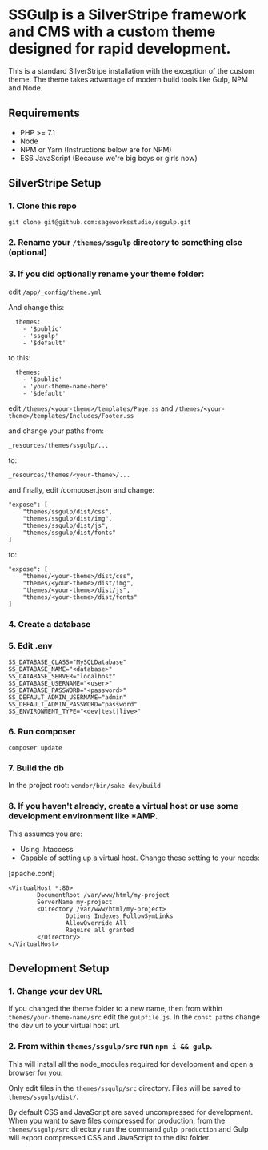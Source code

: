 # SSGulp is a SilverStripe framework and CMS with a custom theme designed for rapid development.

This is a standard SilverStripe installation with the exception of the custom theme. The theme takes advantage of modern build tools like Gulp, NPM and Node.

## Requirements
- PHP >= 7.1
- Node
- NPM or Yarn (Instructions below are for NPM)
- ES6 JavaScript (Because we're big boys or girls now)

## SilverStripe Setup

### 1. Clone this repo

`git clone git@github.com:sageworksstudio/ssgulp.git`

### 2. Rename your `/themes/ssgulp` directory to something else (optional)

### 3. If you did optionally rename your theme folder:

edit `/app/_config/theme.yml`

And change this:

```
  themes:
    - '$public'
    - 'ssgulp'
    - '$default'
```

to this:

```
  themes:
    - '$public'
    - 'your-theme-name-here'
    - '$default'
```

edit `/themes/<your-theme>/templates/Page.ss` and `/themes/<your-theme>/templates/Includes/Footer.ss`

and change your paths from:

`_resources/themes/ssgulp/...`

to:

`_resources/themes/<your-theme>/...`

and finally, edit /composer.json and change:

```
"expose": [
    "themes/ssgulp/dist/css",
    "themes/ssgulp/dist/img",
    "themes/ssgulp/dist/js",
    "themes/ssgulp/dist/fonts"
]
```

to:



```
"expose": [
    "themes/<your-theme>/dist/css",
    "themes/<your-theme>/dist/img",
    "themes/<your-theme>/dist/js",
    "themes/<your-theme>/dist/fonts"
]
```

### 4. Create a database

### 5. Edit .env

```
SS_DATABASE_CLASS="MySQLDatabase"
SS_DATABASE_NAME="<database>"
SS_DATABASE_SERVER="localhost"
SS_DATABASE_USERNAME="<user>"
SS_DATABASE_PASSWORD="<password>"
SS_DEFAULT_ADMIN_USERNAME="admin"
SS_DEFAULT_ADMIN_PASSWORD="password"
SS_ENVIRONMENT_TYPE="<dev|test|live>"
```

### 6. Run composer

`composer update`

### 7. Build the db

In the project root: `vendor/bin/sake dev/build`

### 8. If you haven't already, create a virtual host or use some development environment like \*AMP.

This assumes you are:
- Using .htaccess
- Capable of setting up a virtual host. Change these setting to your needs:

[apache.conf]
```
<VirtualHost *:80>
        DocumentRoot /var/www/html/my-project
        ServerName my-project
        <Directory /var/www/html/my-project>
                Options Indexes FollowSymLinks
                AllowOverride All
                Require all granted
        </Directory>
</VirtualHost>

```

## Development Setup

### 1. Change your dev URL

If you changed the theme folder to a new name, then from within `themes/your-theme-name/src` edit the `gulpfile.js`. In the `const paths` change the dev url to your virtual host url.

### 2. From within `themes/ssgulp/src` run `npm i && gulp`.

This will install all the node_modules required for development and open a browser for you.

Only edit files in the `themes/ssgulp/src` directory. Files will be saved to `themes/ssgulp/dist/`.

By default CSS and JavaScript are saved uncompressed for development. When you want to save files compressed for production, from the `themes/ssgulp/src` directory run the command `gulp production` and Gulp will export compressed CSS and JavaScript to the dist folder.
